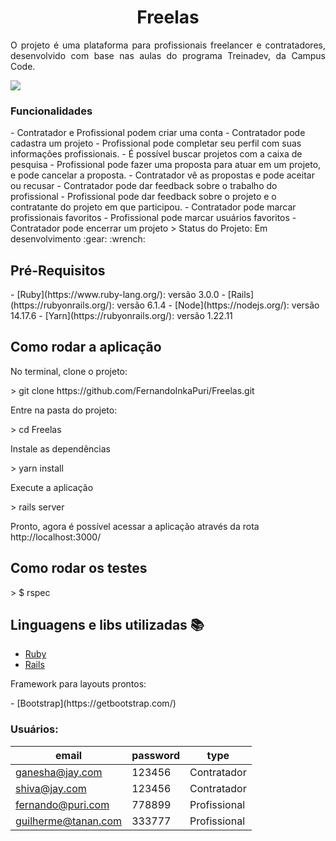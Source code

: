 <h1 align="center"> Freelas </h1>
<p align="justify"> O projeto é uma plataforma para profissionais freelancer e contratadores, desenvolvido com base nas aulas do programa Treinadev, da Campus Code.
</p>
<img src="https://img.shields.io/static/v1?label=rails&message=framework&color=red&style=for-the-badge&logo=rubyonrails"/>

<h3>Funcionalidades</h3>
- Contratador e Profissional podem criar uma conta
- Contratador pode cadastra um projeto
- Profissional pode completar seu perfil com suas informações profissionais.
- É possível buscar projetos com a caixa de pesquisa
- Profissional pode fazer uma proposta para atuar em um projeto, e pode cancelar a proposta.
- Contratador vê as propostas e pode aceitar ou recusar
- Contratador pode dar feedback sobre o trabalho do profissional
- Profissional pode dar feedback sobre o projeto e o contratante do projeto em que participou.
- Contratador pode marcar profissionais favoritos
- Profissional pode marcar usuários favoritos
- Contratador pode encerrar um projeto
> Status do Projeto: Em desenvolvimento :gear: :wrench:

<h2>Pré-Requisitos</h2>
- [Ruby](https://www.ruby-lang.org/): versão 3.0.0 
- [Rails](https://rubyonrails.org/): versão 6.1.4 
- [Node](https://nodejs.org/): versão 14.17.6
- [Yarn](https://rubyonrails.org/): versão 1.22.11 

<h2>Como rodar a aplicação</h2>
<p>No terminal, clone o projeto: </p>
> git clone https://github.com/FernandoInkaPuri/Freelas.git
<p>Entre na pasta do projeto: </p>
> cd Freelas
<p>Instale as dependências </p>
> yarn install
<p>Execute a aplicação </p>
> rails server
<p>Pronto, agora é possível acessar a aplicação através da rota http://localhost:3000/ </p>

<h2>Como rodar os testes</h2>
> $ rspec

## Linguagens e libs utilizadas :books:
- [Ruby](https://www.ruby-lang.org/) 
- [Rails](https://rubyonrails.org/) 
<p>Framework para layouts prontos:</p>
- [Bootstrap](https://getbootstrap.com/) 

### Usuários: 
|email|password|type|
| -------- | -------- | -------- |
|ganesha@jay.com |123456|Contratador|
|shiva@jay.com |123456|Contratador|
|fernando@puri.com |778899|Profissional|
|guilherme@tanan.com |333777|Profissional|